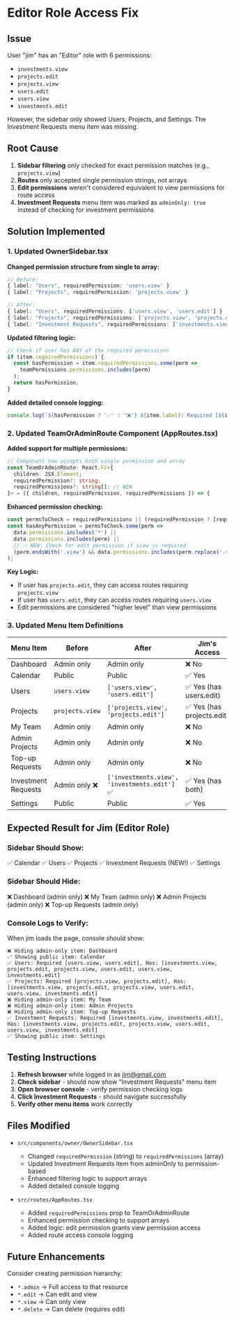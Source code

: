 # Editor Role Access Fix

## Issue
User "jim" has an "Editor" role with 6 permissions:
- `investments.view`
- `projects.edit`
- `projects.view`
- `users.edit`
- `users.view`
- `investments.edit`

However, the sidebar only showed Users, Projects, and Settings. The Investment Requests menu item was missing.

## Root Cause
1. **Sidebar filtering** only checked for exact permission matches (e.g., `projects.view`)
2. **Routes** only accepted single permission strings, not arrays
3. **Edit permissions** weren't considered equivalent to view permissions for route access
4. **Investment Requests** menu item was marked as `adminOnly: true` instead of checking for investment permissions

## Solution Implemented

### 1. Updated OwnerSidebar.tsx

**Changed permission structure from single to array:**
```typescript
// Before:
{ label: "Users", requiredPermission: 'users.view' }
{ label: "Projects", requiredPermission: 'projects.view' }

// After:
{ label: "Users", requiredPermissions: ['users.view', 'users.edit'] }
{ label: "Projects", requiredPermissions: ['projects.view', 'projects.edit'] }
{ label: "Investment Requests", requiredPermissions: ['investments.view', 'investments.edit'] }
```

**Updated filtering logic:**
```typescript
// Check if user has ANY of the required permissions
if (item.requiredPermissions) {
  const hasPermission = item.requiredPermissions.some(perm => 
    teamPermissions.permissions.includes(perm)
  );
  return hasPermission;
}
```

**Added detailed console logging:**
```typescript
console.log(`${hasPermission ? '✅' : '❌'} ${item.label}: Required [${item.requiredPermissions.join(', ')}], Has: [${teamPermissions.permissions.join(', ')}]`);
```

### 2. Updated TeamOrAdminRoute Component (AppRoutes.tsx)

**Added support for multiple permissions:**
```typescript
// Component now accepts both single permission and array
const TeamOrAdminRoute: React.FC<{ 
  children: JSX.Element; 
  requiredPermission?: string;
  requiredPermissions?: string[]; // NEW
}> = ({ children, requiredPermission, requiredPermissions }) => {
```

**Enhanced permission checking:**
```typescript
const permsToCheck = requiredPermissions || (requiredPermission ? [requiredPermission] : []);
const hasAnyPermission = permsToCheck.some(perm => 
  data.permissions.includes('*') || 
  data.permissions.includes(perm) ||
  // ✅ NEW: Check for edit permission if view is required
  (perm.endsWith('.view') && data.permissions.includes(perm.replace('.view', '.edit')))
);
```

**Key Logic:**
- If user has `projects.edit`, they can access routes requiring `projects.view`
- If user has `users.edit`, they can access routes requiring `users.view`
- Edit permissions are considered "higher level" than view permissions

### 3. Updated Menu Item Definitions

| Menu Item | Before | After | Jim's Access |
|-----------|--------|-------|--------------|
| Dashboard | Admin only | Admin only | ❌ No |
| Calendar | Public | Public | ✅ Yes |
| Users | `users.view` | `['users.view', 'users.edit']` | ✅ Yes (has users.edit) |
| Projects | `projects.view` | `['projects.view', 'projects.edit']` | ✅ Yes (has projects.edit) |
| My Team | Admin only | Admin only | ❌ No |
| Admin Projects | Admin only | Admin only | ❌ No |
| Top-up Requests | Admin only | Admin only | ❌ No |
| Investment Requests | Admin only ❌ | `['investments.view', 'investments.edit']` ✅ | ✅ Yes (has both) |
| Settings | Public | Public | ✅ Yes |

## Expected Result for Jim (Editor Role)

### Sidebar Should Show:
✅ Calendar
✅ Users
✅ Projects
✅ Investment Requests (NEW!)
✅ Settings

### Sidebar Should Hide:
❌ Dashboard (admin only)
❌ My Team (admin only)
❌ Admin Projects (admin only)
❌ Top-up Requests (admin only)

### Console Logs to Verify:
When jim loads the page, console should show:
```
❌ Hiding admin-only item: Dashboard
✅ Showing public item: Calendar
✅ Users: Required [users.view, users.edit], Has: [investments.view, projects.edit, projects.view, users.edit, users.view, investments.edit]
✅ Projects: Required [projects.view, projects.edit], Has: [investments.view, projects.edit, projects.view, users.edit, users.view, investments.edit]
❌ Hiding admin-only item: My Team
❌ Hiding admin-only item: Admin Projects
❌ Hiding admin-only item: Top-up Requests
✅ Investment Requests: Required [investments.view, investments.edit], Has: [investments.view, projects.edit, projects.view, users.edit, users.view, investments.edit]
✅ Showing public item: Settings
```

## Testing Instructions

1. **Refresh browser** while logged in as jim@gmail.com
2. **Check sidebar** - should now show "Investment Requests" menu item
3. **Open browser console** - verify permission checking logs
4. **Click Investment Requests** - should navigate successfully
5. **Verify other menu items** work correctly

## Files Modified
- `src/components/owner/OwnerSidebar.tsx`
  - Changed `requiredPermission` (string) to `requiredPermissions` (array)
  - Updated Investment Requests item from adminOnly to permission-based
  - Enhanced filtering logic to support arrays
  - Added detailed console logging
  
- `src/routes/AppRoutes.tsx`
  - Added `requiredPermissions` prop to TeamOrAdminRoute
  - Enhanced permission checking to support arrays
  - Added logic: edit permission grants view permission access
  - Added route access console logging

## Future Enhancements
Consider creating permission hierarchy:
- `*.admin` → Full access to that resource
- `*.edit` → Can edit and view
- `*.view` → Can only view
- `*.delete` → Can delete (requires edit)
